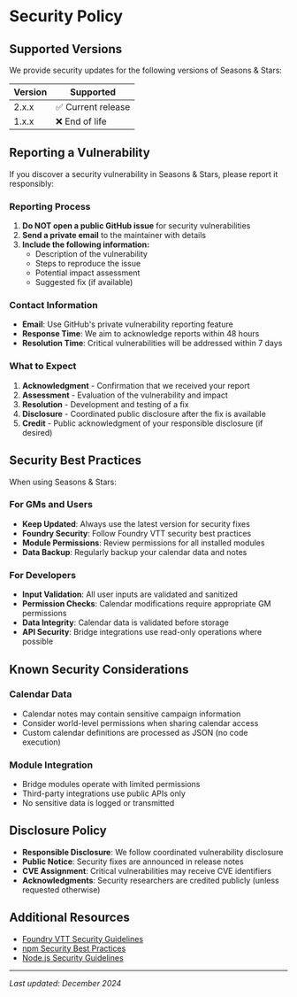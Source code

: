 # Security Policy

## Supported Versions

We provide security updates for the following versions of Seasons & Stars:

| Version | Supported          |
| ------- | ------------------ |
| 2.x.x   | ✅ Current release |
| 1.x.x   | ❌ End of life     |

## Reporting a Vulnerability

If you discover a security vulnerability in Seasons & Stars, please report it responsibly:

### Reporting Process

1. **Do NOT open a public GitHub issue** for security vulnerabilities
2. **Send a private email** to the maintainer with details
3. **Include the following information:**
   - Description of the vulnerability
   - Steps to reproduce the issue
   - Potential impact assessment
   - Suggested fix (if available)

### Contact Information

- **Email**: Use GitHub's private vulnerability reporting feature
- **Response Time**: We aim to acknowledge reports within 48 hours
- **Resolution Time**: Critical vulnerabilities will be addressed within 7 days

### What to Expect

1. **Acknowledgment** - Confirmation that we received your report
2. **Assessment** - Evaluation of the vulnerability and impact
3. **Resolution** - Development and testing of a fix
4. **Disclosure** - Coordinated public disclosure after the fix is available
5. **Credit** - Public acknowledgment of your responsible disclosure (if desired)

## Security Best Practices

When using Seasons & Stars:

### For GMs and Users
- **Keep Updated**: Always use the latest version for security fixes
- **Foundry Security**: Follow Foundry VTT security best practices
- **Module Permissions**: Review permissions for all installed modules
- **Data Backup**: Regularly backup your calendar data and notes

### For Developers
- **Input Validation**: All user inputs are validated and sanitized
- **Permission Checks**: Calendar modifications require appropriate GM permissions
- **Data Integrity**: Calendar data is validated before storage
- **API Security**: Bridge integrations use read-only operations where possible

## Known Security Considerations

### Calendar Data
- Calendar notes may contain sensitive campaign information
- Consider world-level permissions when sharing calendar access
- Custom calendar definitions are processed as JSON (no code execution)

### Module Integration
- Bridge modules operate with limited permissions
- Third-party integrations use public APIs only
- No sensitive data is logged or transmitted

## Disclosure Policy

- **Responsible Disclosure**: We follow coordinated vulnerability disclosure
- **Public Notice**: Security fixes are announced in release notes
- **CVE Assignment**: Critical vulnerabilities may receive CVE identifiers
- **Acknowledgments**: Security researchers are credited publicly (unless requested otherwise)

## Additional Resources

- [Foundry VTT Security Guidelines](https://foundryvtt.com/article/security/)
- [npm Security Best Practices](https://docs.npmjs.com/security)
- [Node.js Security Guidelines](https://nodejs.org/en/security/)

---

*Last updated: December 2024*